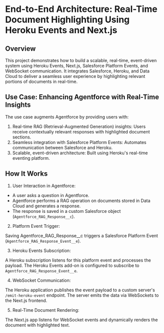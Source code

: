 # End-to-End Architecture: Real-Time Document Highlighting Using Heroku Events and Next.js

## Overview
This project demonstrates how to build a scalable, real-time, event-driven system using Heroku Events, Next.js, Salesforce Platform Events, and WebSocket communication. It integrates Salesforce, Heroku, and Data Cloud to deliver a seamless user experience by highlighting relevant portions of documents in real-time.


## Use Case: Enhancing Agentforce with Real-Time Insights
The use case augments Agentforce by providing users with:

1. Real-time RAG (Retrieval-Augmented Generation) insights: Users receive contextually relevant responses with highlighted document sections.
2. Seamless integration with Salesforce Platform Events: Automates communication between Salesforce and Heroku.
3. Scalable, event-driven architecture: Built using Heroku's real-time eventing platform.


## How It Works

1. User Interaction in Agentforce:

- A user asks a question in Agentforce.
- Agentforce performs a RAG operation on documents stored in Data Cloud and generates a response.
- The response is saved in a custom Salesforce object (`Agentforce_RAG_Response__c`).

2. Platform Event Trigger:

Saving Agentforce_RAG_Response__c triggers a Salesforce Platform Event (`Agentforce_RAG_Response_Event__e`).

3. Heroku Events Subscription:

A Heroku subscription listens for this platform event and processes the payload.
The Heroku Events add-on is configured to subscribe to `Agentforce_RAG_Response_Event__e`.

4. WebSocket Communication:

The Heroku application publishes the event payload to a custom server's `/emit-heroku-event` endpoint.
The server emits the data via WebSockets to the Next.js frontend.

5. Real-Time Document Rendering:

The Next.js app listens for WebSocket events and dynamically renders the document with highlighted text.
